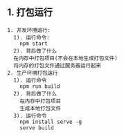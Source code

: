 ## 1. 打包运行
    1. 开发环境运行:
      1). 运行命令: 
        npm start
      2). 背后做了什么
      在内存中打包项目(不会在本地生成打包文件)
      将内存的打包文件通过服务器运行起来
    2. 生产环境打包运行
      1). 运行命令
        npm run build
      2). 背后做了什么
        在内存中打包项目
        生成本地打包文件
      3). 运行命令
        npm install serve -g
        serve build